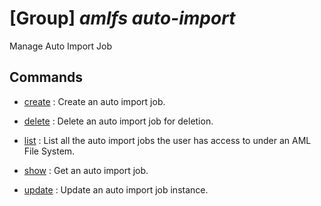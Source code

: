 # [Group] _amlfs auto-import_

Manage Auto Import Job

## Commands

- [create](/Commands/amlfs/auto-import/_create.md)
: Create an auto import job.

- [delete](/Commands/amlfs/auto-import/_delete.md)
: Delete an auto import job for deletion.

- [list](/Commands/amlfs/auto-import/_list.md)
: List all the auto import jobs the user has access to under an AML File System.

- [show](/Commands/amlfs/auto-import/_show.md)
: Get an auto import job.

- [update](/Commands/amlfs/auto-import/_update.md)
: Update an auto import job instance.
